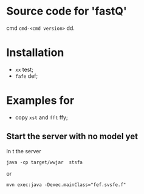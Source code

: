 Source code for 'fastQ' 
==========

cmd `cmd-<cmd version>` dd.

# Installation #

* `xx` test;
* `fafe` def;

# Examples for  #

* copy `xst` and `fft` ffy;

## Start the server with no model yet ##

In t the server

    java -cp target/wwjar  stsfa

or

    mvn exec:java -Dexec.mainClass="fef.svsfe.f"

